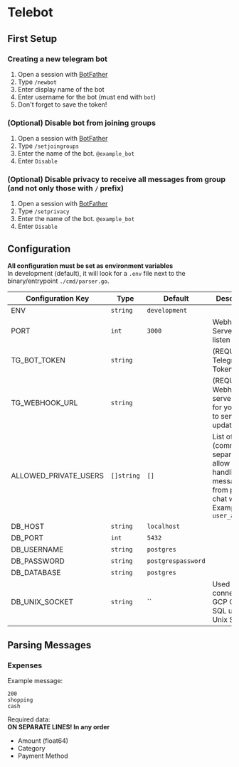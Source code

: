 # Telebot

## First Setup
### Creating a new telegram bot

1. Open a session with [BotFather](https://telegram.me/BotFather)
2. Type `/newbot`
3. Enter display name of the bot
4. Enter username for the bot (must end with `bot`)
5. Don't forget to save the token!

### (Optional) Disable bot from joining groups

1. Open a session with [BotFather](https://telegram.me/BotFather)
2. Type `/setjoingroups`
3. Enter the name of the bot. `@example_bot`
4. Enter `Disable`

### (Optional) Disable privacy to receive all messages from group (and not only those with `/` prefix)

1. Open a session with [BotFather](https://telegram.me/BotFather)
2. Type `/setprivacy`
3. Enter the name of the bot. `@example_bot`
4. Enter `Disable`


## Configuration

**All configuration must be set as environment variables**  
In development (default), it will look for a `.env` file next to the binary/entrypoint `./cmd/parser.go`.

| **Configuration Key** | **Type**   | **Default**        | **Description**                                                                                                     |
|-----------------------|------------|--------------------|---------------------------------------------------------------------------------------------------------------------|
| ENV                   | `string`   | `development`      |                                                                                                                     |
| PORT                  | `int`      | `3000`             | Webhook Server port to listen on                                                                                    |
| TG_BOT_TOKEN          | `string`   |                    | (REQUIRED) Telegram Bot Token                                                                                       |
| TG_WEBHOOK_URL        | `string`   |                    | (REQUIRED) Webhook server URL for your bot to send updates to                                                       |
| ALLOWED_PRIVATE_USERS | `[]string` | `[]`               | List of users (comma-separated) to allow handling messages from private chat with bot. <br>Example: `user_a,user_b` |
| DB_HOST               | `string`   | `localhost`        |                                                                                                                     |
| DB_PORT               | `int`      | `5432`             |                                                                                                                     |
| DB_USERNAME           | `string`   | `postgres`         |                                                                                                                     |
| DB_PASSWORD           | `string`   | `postgrespassword` |                                                                                                                     |
| DB_DATABASE           | `string`   | `postgres`         |                                                                                                                     |
| DB_UNIX_SOCKET        | `string`   | ``                 | Used to connect to GCP Cloud SQL using Unix Socket                                                                  |

## Parsing Messages
### Expenses

Example message:  
```
200
shopping
cash
```

Required data:  
**ON SEPARATE LINES! In any order**
* Amount (float64)
* Category
* Payment Method
